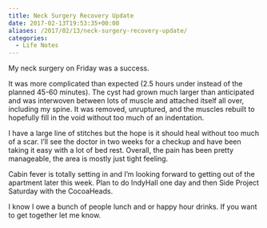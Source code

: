 ```yaml
---
title: Neck Surgery Recovery Update
date: 2017-02-13T19:53:35+00:00
aliases: /2017/02/13/neck-surgery-recovery-update/
categories:
  - Life Notes
---
```


My neck surgery on Friday was a success.

It was more complicated than expected (2.5 hours under instead of the planned 45-60 minutes). The cyst had grown much larger than anticipated and was interwoven between lots of muscle and attached itself all over, including my spine. It was removed, unruptured, and the muscles rebuilt to hopefully fill in the void without too much of an indentation.

I have a large line of stitches but the hope is it should heal without too much of a scar. I&#8217;ll see the doctor in two weeks for a checkup and have been taking it easy with a lot of bed rest. Overall, the pain has been pretty manageable, the area is mostly just tight feeling.

Cabin fever is totally setting in and I&#8217;m looking forward to getting out of the apartment later this week. Plan to do IndyHall one day and then Side Project Saturday with the CocoaHeads.

I know I owe a bunch of people lunch and or happy hour drinks. If you want to get together let me know.
